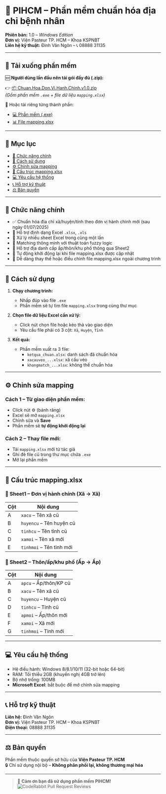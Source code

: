 # 🏥 PIHCM – Phần mềm chuẩn hóa địa chỉ bệnh nhân

**Phiên bản:** 1.0 – *Windows Edition*  
**Đơn vị:** Viện Pasteur TP. HCM – Khoa KSPNBT  
**Liên hệ kỹ thuật:** Đinh Văn Ngôn – 📞 08888 31135

---

## 🔽 Tải xuống phần mềm

🆕 **Người dùng lần đầu nên tải gói đầy đủ (.zip):**

👉 [📦 Chuan.Hoa.Don.Vi.Hanh.Chinh.v1.0.zip](https://github.com/flyingNgonDing/Address-Normalizer/releases/download/v1.0/Chuan.Hoa.Don.Vi.Hanh.Chinh.v1.0.zip)  
*(Gồm phần mềm `.exe` + file dữ liệu `mapping.xlsx`)*

🔸 Hoặc tải riêng từng thành phần:

- [💻 Phần mềm (.exe)](https://github.com/flyingNgonDing/Address-Normalizer/releases/download/v1.0/PIHCM.-.Chuyen.doi.don.vi.hanh.chinh.exe)  
- [📊 File mapping.xlsx](https://github.com/flyingNgonDing/Address-Normalizer/releases/download/v1.0/mapping.xlsx)

---

## 📖 Mục lục

- [🎯 Chức năng chính](#-chức-năng-chính)
- [🚀 Cách sử dụng](#-cách-sử-dụng)
- [⚙️ Chỉnh sửa mapping](#️-chỉnh-sửa-mapping)
- [📂 Cấu trúc mapping.xlsx](#-cấu-trúc-mappingxlsx)
- [💻 Yêu cầu hệ thống](#-yêu-cầu-hệ-thống)
- [📞 Hỗ trợ kỹ thuật](#-hỗ-trợ-kỹ-thuật)
- [⚖️ Bản quyền](#-bản-quyền)

---

## 🎯 Chức năng chính

- ✅ Chuẩn hóa địa chỉ xã/huyện/tỉnh theo đơn vị hành chính mới (sau ngày 01/07/2025)
- 📂 Hỗ trợ định dạng Excel `.xlsx`, `.xls`
- 📑 Xử lý nhiều sheet Excel trong cùng một lần
- 🤖 Matching thông minh với thuật toán fuzzy logic
- 🧩 Hỗ trợ địa danh cấp ấp/thôn/khu phố thông qua Sheet2
- 🔄 Tự động khởi động lại khi file mapping.xlsx được cập nhật
- 📁 Dễ dàng thay thế hoặc điều chỉnh file mapping.xlsx ngoài chương trình

---

## 🚀 Cách sử dụng

1. **Chạy chương trình:**
   - Nhấp đúp vào file `.exe`
   - Phần mềm sẽ tự tìm file `mapping.xlsx` trong cùng thư mục

2. **Chọn file dữ liệu Excel cần xử lý:**
   - Click nút chọn file hoặc kéo thả vào giao diện
   - Yêu cầu file phải có 3 cột: `Xã`, `Huyện`, `Tỉnh`

3. **Kết quả:**
   - Phần mềm xuất ra 3 file:
     - `ketqua_chuan.xlsx`: danh sách đã chuẩn hóa
     - `xacauveo_...xlsx`: xã cấu véo
     - `khongmatch_...xlsx`: không thể chuẩn hóa

---

## ⚙️ Chỉnh sửa mapping

### Cách 1 – Từ giao diện phần mềm:
- Click nút ⚙️ (bánh răng)
- Excel sẽ mở `mapping.xlsx`
- Chỉnh sửa và **Save**
- Phần mềm sẽ **tự động khởi động lại**

### Cách 2 – Thay file mới:
- Tải `mapping.xlsx` mới từ tác giả
- Ghi đè file cũ trong thư mục chứa `.exe`
- Mở lại phần mềm

---

## 📂 Cấu trúc mapping.xlsx

### 📄 Sheet1 – Đơn vị hành chính (Xã → Xã)
| Cột | Nội dung         |
|------|------------------|
| A    | `xacu` – Tên xã cũ |
| B    | `huyencu` – Tên huyện cũ |
| C    | `tinhcu` – Tên tỉnh cũ |
| D    | `xamoi` – Tên xã mới |
| E    | `tinhmoi` – Tên tỉnh mới |

### 📄 Sheet2 – Thôn/ấp/khu phố (Ấp → Ấp)
| Cột | Nội dung          |
|------|-------------------|
| A    | `apcu` – Ấp/thôn/KP cũ |
| B    | `xacu` – Tên xã cũ     |
| C    | `huyencu` – Huyện cũ   |
| D    | `tinhcu` – Tỉnh cũ     |
| E    | `apmoi` – Ấp/thôn mới  |
| F    | `xamoi` – Xã mới       |
| G    | `tinhmoi` – Tỉnh mới   |

---

## 💻 Yêu cầu hệ thống

- Hệ điều hành: Windows 8/8.1/10/11 (32-bit hoặc 64-bit)
- RAM: Tối thiểu 2GB (khuyến nghị 4GB trở lên)
- Bộ nhớ trống: 100MB
- **Microsoft Excel**: bắt buộc để mở chỉnh sửa mapping

---

## 📞 Hỗ trợ kỹ thuật

**Liên hệ:** Đinh Văn Ngôn  
**Đơn vị:** Viện Pasteur TP. HCM – Khoa KSPNBT  
**Điện thoại:** 08888 31135

---

## ⚖️ Bản quyền

Phần mềm thuộc quyền sở hữu của **Viện Pasteur TP. HCM**  
🔒 Chỉ sử dụng nội bộ – **Không phân phối lại, không thương mại hóa**

---

> 🙏 **Cảm ơn bạn đã sử dụng phần mềm PIHCM!**
> ![CodeRabbit Pull Request Reviews](https://img.shields.io/coderabbit/prs/github/flyingNgonDing/Address-Normalizer?utm_source=oss&utm_medium=github&utm_campaign=flyingNgonDing%2FAddress-Normalizer&labelColor=171717&color=FF570A&link=https%3A%2F%2Fcoderabbit.ai&label=CodeRabbit+Reviews)
